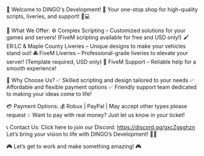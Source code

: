 🚀 Welcome to DINGO's Development! 🚀
Your one-stop shop for high-quality scripts, liveries, and support! 🎨💻

🎯 What We Offer:
⚙️ Complex Scripting – Customized solutions for your games and servers! (FiveM scripting available for free and USD only!)
🖌️ ER:LC & Maple County Liveries – Unique designs to make your vehicles stand out!
🚔 FiveM Liveries – Professional-grade liveries to elevate your server! (Template required, USD only)
🔧 FiveM Support – Reliable help for a smooth experience!

📌 Why Choose Us?
✅ Skilled scripting and design tailored to your needs
✅ Affordable and flexible payment options
✅ Friendly support team dedicated to making your ideas come to life!

💳 Payment Options:
💰 Robux | PayPal | May accept other types please request
💡 Want to pay with real money? Just let us know in your ticket!

📞 Contact Us:
Click here to join our Discord: https://discord.gg/gxcZgsghzn
Let’s bring your vision to life with DINGO’s Development! 🦘✨

🎮 Let’s get to work and make something amazing! 🎮
